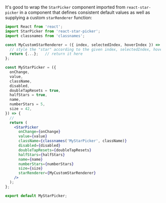It's good to wrap the `StarPicker` component imported from `react-star-picker` in a component that defines consistent default values as well as supplying a custom `starRenderer` function:

```jsx static a
import React from 'react';
import StarPicker from 'react-star-picker';
import classnames from 'classnames';

const MyCustomStarRenderer = ({ index, selectedIndex, hoverIndex }) => {
  // style the "star" according to the given index, selectedIndex, hoverIndex...
  return {...};   // return it here
};

const MyStarPicker = ({
  onChange,
  value,
  className,
  disabled,
  doubleTapResets = true,
  halfStars = true,
  name,
  numberStars = 5,
  size = 42,
}) => {
  //
  return (
    <StarPicker
      onChange={onChange}
      value={value}
      className={classnames('MyStarPicker', className)}
      disabled={disabled}
      doubleTapResets={doubleTapResets}
      halfStars={halfStars}
      name={name}
      numberStars={numberStars}
      size={size}
      starRenderer={MyCustomStarRenderer}
    />
  );
};

export default MyStarPicker;
```
